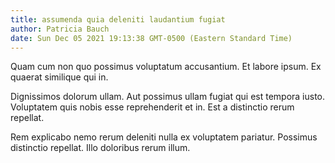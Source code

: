 ```yaml
---
title: assumenda quia deleniti laudantium fugiat
author: Patricia Bauch
date: Sun Dec 05 2021 19:13:38 GMT-0500 (Eastern Standard Time)
---
```

Quam cum non quo possimus voluptatum accusantium. Et labore ipsum. Ex quaerat similique qui in.

 Dignissimos dolorum ullam. Aut possimus ullam fugiat qui est tempora iusto. Voluptatem quis nobis esse reprehenderit et in. Est a distinctio rerum repellat.

 Rem explicabo nemo rerum deleniti nulla ex voluptatem pariatur. Possimus distinctio repellat. Illo doloribus rerum illum.